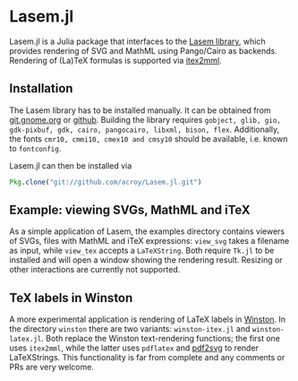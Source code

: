 # Lasem.jl

Lasem.jl is a Julia package that interfaces to the [Lasem library](https://wiki.gnome.org/Projects/Lasem),
which provides rendering of SVG and MathML using Pango/Cairo as backends. Rendering
of (La)TeX formulas is supported via [itex2mml](http://pear.math.pitt.edu/mathzilla/itex2mml.html).

## Installation

The Lasem library has to be installed manually. It can be obtained from [git.gnome.org](https://git.gnome.org/browse/lasem/)
or [github](https://github.com/GNOME/lasem). Building the library requires
`gobject, glib, gio, gdk-pixbuf, gdk, cairo, pangocairo, libxml, bison, flex`.
Additionally, the fonts `cmr10, cmmi10, cmex10 and cmsy10` should be available,
i.e. known to `fontconfig`.

Lasem.jl can then be installed via
```julia
Pkg.clone("git://github.com/acroy/Lasem.jl.git")
```

## Example: viewing SVGs, MathML and iTeX

As a simple application of Lasem, the examples directory contains
viewers of SVGs, files with MathML and iTeX expressions: `view_svg`
takes a filename as input, while `view_tex` accepts a `LaTeXString`. Both
require `Tk.jl` to be installed and will open a window showing the
rendering result. Resizing or other interactions are currently not supported.

## TeX labels in Winston

A more experimental application is rendering of LaTeX labels in [Winston](https://github.com/nolta/Winston.jl).
In the directory `winston` there are two variants: `winston-itex.jl` and
`winston-latex.jl`. Both replace the Winston text-rendering functions; the
first one uses `itex2mml`, while the latter uses `pdflatex` and [pdf2svg](http://www.cityinthesky.co.uk/opensource/pdf2svg/)
to render LaTeXStrings. This functionality is far from complete and any comments
or PRs are very welcome.
